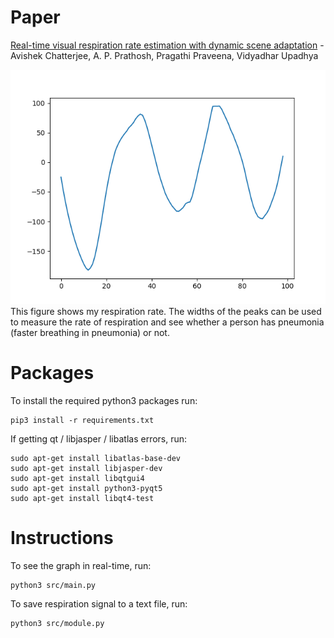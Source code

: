 # Paper

[Real-time visual respiration rate estimation with dynamic scene adaptation](https://ieeexplore.ieee.org/document/7789974) - Avishek Chatterjee, A. P. Prathosh, Pragathi Praveena, Vidyadhar Upadhya

<img src="images/Mayank_Mishra.png">
This figure shows my respiration rate. The widths of the peaks can be used to measure the rate of respiration and see whether a person has pneumonia (faster breathing in pneumonia) or not.

# Packages
To install the required python3 packages run:
```
pip3 install -r requirements.txt
```

If getting qt / libjasper / libatlas errors, run:
```
sudo apt-get install libatlas-base-dev
sudo apt-get install libjasper-dev
sudo apt-get install libqtgui4
sudo apt-get install python3-pyqt5
sudo apt-get install libqt4-test
```

# Instructions
To see the graph in real-time, run:
```
python3 src/main.py
```

To save respiration signal to a text file, run:
```
python3 src/module.py
```